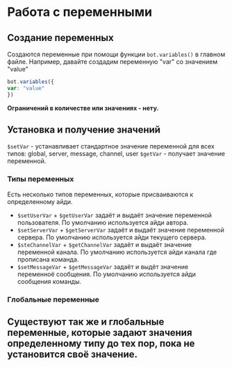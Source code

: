 # Работа с переменными 

## Создание переменных
Создаются переменные при помощи функции `bot.variables()` в главном файле.
Например, давайте создадим переменную "var" со значением "value" 
```javascript
bot.variables({
var: "value"
})
```

**Ограничений в количестве или значениях - нету.**

## Установка и получение значений
`$setVar` - устанавливает стандартное значение переменной для всех типов: global, server, message, channel, user
`$getVar` - получает значение переменной.

### Типы переменных
Есть несколько типов переменных, которые присваиваются к определенному айди.
- `$setUserVar` + `$getUserVar` задаёт и выдаёт значение переменной пользователя. По умолчанию используется айди автора.
- `$setServerVar` + `$getServerVar` задаёт и выдаёт значение переменной сервера. По умолчанию используется айди текущего сервера.
- `$steChannelVar` + `$getChannelVar` задаёт и выдаёт значение переменной канала. По умолчанию используется айди канала где прописана команда.
- `$setMessageVar` + `$getMessageVar` задаёт и выдёт значение переменноё сообщения. По умолчанию используется айди сообщения команды. 

### Глобальные переменные 
Существуют так же и глобальные переменные, которые задают значения определенному типу до тех пор, пока не установится своё значение.
- 
